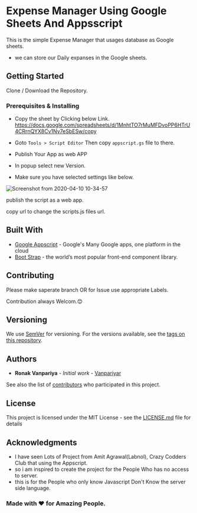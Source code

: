 # Expense Manager Using Google Sheets And Appsscript

This is the simple Expense Manager that usages database as Google sheets.
- we can store our Daily expanses in the Google sheets.

## Getting Started

Clone / Download the Repository.

### Prerequisites & Installing

- Copy the sheet by Clicking below Link.
https://docs.google.com/spreadsheets/d/1MnhtTO7rMuMFDvoPP6HTrU4CRrnQYX8Cv1Nv7eSbESw/copy

- Goto `Tools > Script Editor` Then copy `appscript.gs` file to there.
- Publish Your App as web APP
- In popup select new Version.
- Make sure you have selected settings like below.

![Screenshot from 2020-04-10 10-34-57](https://user-images.githubusercontent.com/26689210/78964233-2432e180-7b17-11ea-88b7-bd31d29db995.png)

publish the script as a web app.

copy url to change the scripts.js files url.

## Built With

* [Google Appscript](https://developers.google.com/apps-script) - Google's Many Google apps, one platform in the cloud 
* [Boot Strap](https://getbootstrap.com/) - the world’s most popular front-end component library. 


## Contributing

Please make saperate branch OR for Issue use appropriate Labels.

Contribution always Welcom.:blush:

## Versioning

We use [SemVer](http://semver.org/) for versioning. For the versions available, see the [tags on this repository](https://github.com/your/project/tags). 

## Authors

* **Ronak Vanpariya** - *Initial work* - [Vanpariyar](https://github.com/vanpariyar)

See also the list of [contributors](https://github.com/vanpariyar/expense-manager/contributors) who participated in this project.

## License

This project is licensed under the MIT License - see the [LICENSE.md](LICENSE.md) file for details

## Acknowledgments

* I have seen Lots of Project from Amit Agrawal(Labnol), Crazy Codders Club that using the Appscript.
* so i am inspired to create the project for the People Who has no access to server.
* this is for the People who only know Javascript Don't Know the server side language.

### Made with :heart: for Amazing People.
